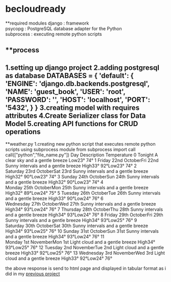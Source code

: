 # becloudready

**required modules
django : framework <br>
psycopg : PostgreSQL database adapter for the Python <br>
subprocess : executing remote python scripts

**process
-----------------------------------------------------------------------
1.setting up django project
2.adding postgresql as database
DATABASES = {
    'default': {
        'ENGINE': 'django.db.backends.postgresql',
        'NAME': 'guest_book',
        'USER': 'root',
        'PASSWORD': '',
        'HOST': 'localhost',
        'PORT': '5432',
    }
}
3.creating model with requires attributes
4.Create Serializer class for Data Model
5.creating API functions for CRUD operations
----------------------------------------------------------------------
**weather.py
1.creating new python script that executes remote python scripts using subprocess module
from subprocess import call
call(["python","file_name.py"])
                               Day                          Description            Temperature
0                          Tonight      A clear sky and a gentle breeze             Low23° 74°
1      Friday 22nd OctoberFri 22nd  Sunny intervals and a gentle breeze  High33° 92°Low23° 74°
2    Saturday 23rd OctoberSat 23rd  Sunny intervals and a gentle breeze  High32° 90°Low23° 74°
3      Sunday 24th OctoberSun 24th  Sunny intervals and a gentle breeze  High32° 90°Low23° 74°
4      Monday 25th OctoberMon 25th  Sunny intervals and a gentle breeze  High32° 89°Low24° 75°
5     Tuesday 26th OctoberTue 26th  Sunny intervals and a gentle breeze  High33° 90°Low24° 76°
6   Wednesday 27th OctoberWed 27th  Sunny intervals and a gentle breeze  High34° 93°Low24° 76°
7    Thursday 28th OctoberThu 28th  Sunny intervals and a gentle breeze  High34° 93°Low24° 76°
8      Friday 29th OctoberFri 29th  Sunny intervals and a gentle breeze  High34° 93°Low25° 76°
9    Saturday 30th OctoberSat 30th  Sunny intervals and a gentle breeze  High34° 93°Low25° 76°
10     Sunday 31st OctoberSun 31st  Sunny intervals and a gentle breeze  High34° 93°Low24° 76°
11      Monday 1st NovemberMon 1st      Light cloud and a gentle breeze  High34° 93°Low25° 76°
12     Tuesday 2nd NovemberTue 2nd      Light cloud and a gentle breeze  High33° 92°Low25° 76°
13   Wednesday 3rd NovemberWed 3rd      Light cloud and a gentle breeze  High33° 92°Low24° 76°

the above response is send to html page and displayed in tabular format as i did in my <a href="http://visualdashboard.herokuapp.com/">previous project</a>

